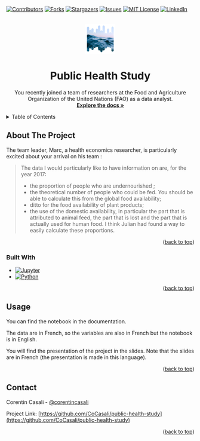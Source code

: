 <a name="readme-top"></a>

[![Contributors][contributors-shield]][contributors-url]
[![Forks][forks-shield]][forks-url]
[![Stargazers][stars-shield]][stars-url]
[![Issues][issues-shield]][issues-url]
[![MIT License][license-shield]][license-url]
[![LinkedIn][linkedin-shield]][linkedin-url]



<!-- PROJECT LOGO -->
<br />
<div align="center">
  <a href="https://github.com/CoCasali/public-health-study">
    <img src="images/logo.png" alt="Logo" width="80" height="80">
  </a>

<h1 align="center">Public Health Study</h1>

  <p align="center">
    You recently joined a team of researchers at the Food and Agriculture Organization of the United Nations (FAO) as a data analyst.
    <br />
    <a href="https://github.com/CoCasali/public-health-study"><strong>Explore the docs »</strong></a>
    <br />
  </p>
</div>



<!-- TABLE OF CONTENTS -->
<details>
  <summary>Table of Contents</summary>
  <ol>
    <li>
      <a href="#about-the-project">About The Project</a>
      <ul>
        <li><a href="#built-with">Built With</a></li>
      </ul>
    </li>
    <li><a href="#usage">Usage</a></li>
    <li><a href="#contact">Contact</a></li>
  </ol>
</details>



<!-- ABOUT THE PROJECT -->
## About The Project

The team leader, Marc, a health economics researcher, is particularly excited about your arrival on his team :

> The data I would particularly like to have information on are, for the year 2017:
> - the proportion of people who are undernourished ;
> - the theoretical number of people who could be fed. You should be able to calculate this from the global food availability;
> - ditto for the food availability of plant products;
> - the use of the domestic availability, in particular the part that is attributed to animal feed, the part that is lost and the part that is actually used for human food. 
> I think Julian had found a way to easily calculate these proportions.

<p align="right">(<a href="#readme-top">back to top</a>)</p>

### Built With

* [![Jupyter][Jupyter.icon]][Jupyter-url]
* [![Python][Python.js]][Python-url]

<p align="right">(<a href="#readme-top">back to top</a>)</p>

<!-- USAGE EXAMPLES -->
## Usage
You can find the notebook in the documentation. 

The data are in French, so the variables are also in French but the notebook is in English. 

You will find the presentation of the project in the slides. Note that the slides are in French (the presentation is made in this language). 

<p align="right">(<a href="#readme-top">back to top</a>)</p>




<!-- CONTACT -->
## Contact

Corentin Casali - [@corentincasali](https://twitter.com/corentincasali)

Project Link: [https://github.com/CoCasali/public-health-study](https://github.com/CoCasali/public-health-study)

<p align="right">(<a href="#readme-top">back to top</a>)</p>


<!-- MARKDOWN LINKS & IMAGES -->
<!-- https://www.markdownguide.org/basic-syntax/#reference-style-links -->
[contributors-shield]: https://img.shields.io/github/contributors/CoCasali/public-health-study.svg?style=for-the-badge
[contributors-url]: https://github.com/CoCasali/public-health-study/graphs/contributors
[forks-shield]: https://img.shields.io/github/forks/CoCasali/public-health-study.svg?style=for-the-badge
[forks-url]: https://github.com/CoCasali/public-health-study/network/members
[stars-shield]: https://img.shields.io/github/stars/CoCasali/public-health-study.svg?style=for-the-badge
[stars-url]: https://github.com/CoCasali/public-health-study/stargazers
[issues-shield]: https://img.shields.io/github/issues/CoCasali/public-health-study.svg?style=for-the-badge
[issues-url]: https://github.com/CoCasali/public-health-study/issues
[license-shield]: https://img.shields.io/github/license/CoCasali/public-health-study.svg?style=for-the-badge
[license-url]: https://github.com/CoCasali/public-health-study/blob/master/LICENSE.txt
[linkedin-shield]: https://img.shields.io/badge/-LinkedIn-black.svg?style=for-the-badge&logo=linkedin&colorB=555
[linkedin-url]: https://linkedin.com/in/corentincasali
[product-screenshot]: images/screenshot.png
[React.js]: https://img.shields.io/badge/React-20232A?style=for-the-badge&logo=react&logoColor=61DAFB
[React-url]: https://reactjs.org/
[Python.js]: https://img.shields.io/badge/Made%20with-Python-yellow?style=for-the-badge&logo=Python&logoColor=yellow
[Python-url]: https://www.python.org/
[Jupyter.icon]:https://img.shields.io/badge/Made%20with-Jupyter-orange?style=for-the-badge&logo=Jupyter
[Jupyter-url]:https://jupyter.org/try

